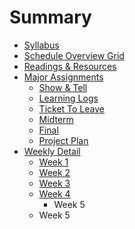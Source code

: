 # Summary

* [Syllabus](README.md)
* [Schedule Overview Grid](schedule_overview_grid.md)
* [Readings & Resources](readings_resources.md)
* [Major Assignments](assignments/assignments.md)
   * [Show & Tell](assignments/show_and_tells.md)
   * [Learning Logs](assignments/learninglogs.md)
   * [Ticket To Leave](assignments/ticket_to_leave.md)
   * [Midterm](assignments/midterm.md)
   * [Final](assignments/final.md)
   * [Project Plan](assignments/project_plan.md)
* [Weekly Detail](weekly_detail/README.md)
   * [Week 1](weekly_detail/week1.md)
   * [Week 2](weekly_detail/week2.md)
   * [Week 3](weekly_detail/week_3.md)
   * [Week 4](weekly_detail/week_4.md)
       * Week 5
   * Week 5

